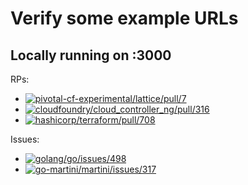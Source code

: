 Verify some example URLs
========================

Locally running on :3000
------------------------

RPs:

-	[![pivotal-cf-experimental/lattice/pull/7](http://localhost:3000/github/pivotal-cf-experimental/lattice/pull/7.svg?4)](http://localhost:3000/github/pivotal-cf-experimental/lattice/pull/7)
-	[![cloudfoundry/cloud_controller_ng/pull/316](http://localhost:3000/github/cloudfoundry/cloud_controller_ng/pull/316.svg?2)](http://localhost:3000/github/cloudfoundry/cloud_controller_ng/pull/316)
-	[![hashicorp/terraform/pull/708](http://localhost:3000/github/hashicorp/terraform/pull/708.svg?2)](http://localhost:3000/github/hashicorp/terraform/pull/708)

Issues:

-	[![golang/go/issues/498](http://localhost:3000/github/golang/go/issues/498.svg)](http://localhost:3000/github/golang/go/issues/498)
-	[![go-martini/martini/issues/317](http://localhost:3000/github/go-martini/martini/issues/317.svg)](http://localhost:3000/githubgo-martini/martini/issues/317)

